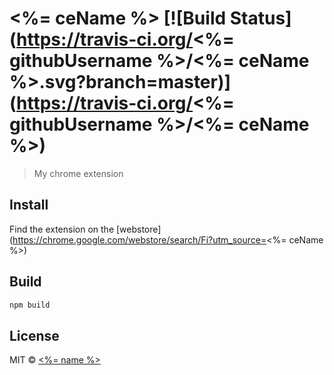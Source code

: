 # <%= ceName %> [![Build Status](https://travis-ci.org/<%= githubUsername %>/<%= ceName %>.svg?branch=master)](https://travis-ci.org/<%= githubUsername %>/<%= ceName %>)

> My chrome extension

## Install

Find the extension on the [webstore](https://chrome.google.com/webstore/search/Fi?utm_source=<%= ceName %>)

## Build

```sh
npm build
```

## License

MIT © [<%= name %>](<%= email %>)
